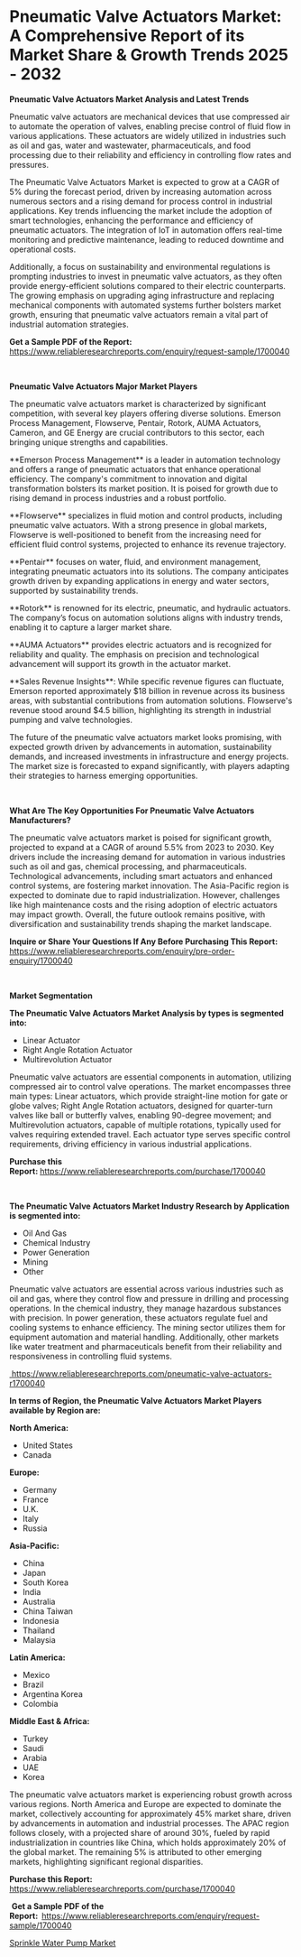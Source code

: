 <p><h1>Pneumatic Valve Actuators Market: A Comprehensive Report of its Market Share & Growth Trends 2025 - 2032</h1></p><p><strong>Pneumatic Valve Actuators Market Analysis and Latest Trends</strong></p>
<p><p>Pneumatic valve actuators are mechanical devices that use compressed air to automate the operation of valves, enabling precise control of fluid flow in various applications. These actuators are widely utilized in industries such as oil and gas, water and wastewater, pharmaceuticals, and food processing due to their reliability and efficiency in controlling flow rates and pressures.</p><p>The Pneumatic Valve Actuators Market is expected to grow at a CAGR of 5% during the forecast period, driven by increasing automation across numerous sectors and a rising demand for process control in industrial applications. Key trends influencing the market include the adoption of smart technologies, enhancing the performance and efficiency of pneumatic actuators. The integration of IoT in automation offers real-time monitoring and predictive maintenance, leading to reduced downtime and operational costs.</p><p>Additionally, a focus on sustainability and environmental regulations is prompting industries to invest in pneumatic valve actuators, as they often provide energy-efficient solutions compared to their electric counterparts. The growing emphasis on upgrading aging infrastructure and replacing mechanical components with automated systems further bolsters market growth, ensuring that pneumatic valve actuators remain a vital part of industrial automation strategies.</p></p>
<p><strong>Get a Sample PDF of the Report:&nbsp;</strong> <a href="https://www.reliableresearchreports.com/enquiry/request-sample/1700040?utm_campaign=2445&utm_medium=2&utm_source=Github&utm_content=ia&utm_term=22022025&utm_id=pneumatic-valve-actuators">https://www.reliableresearchreports.com/enquiry/request-sample/1700040</a></p>
<p>&nbsp;</p>
<p><strong>Pneumatic Valve Actuators Major Market Players</strong></p>
<p><p>The pneumatic valve actuators market is characterized by significant competition, with several key players offering diverse solutions. Emerson Process Management, Flowserve, Pentair, Rotork, AUMA Actuators, Cameron, and GE Energy are crucial contributors to this sector, each bringing unique strengths and capabilities.</p><p>**Emerson Process Management** is a leader in automation technology and offers a range of pneumatic actuators that enhance operational efficiency. The company's commitment to innovation and digital transformation bolsters its market position. It is poised for growth due to rising demand in process industries and a robust portfolio.</p><p>**Flowserve** specializes in fluid motion and control products, including pneumatic valve actuators. With a strong presence in global markets, Flowserve is well-positioned to benefit from the increasing need for efficient fluid control systems, projected to enhance its revenue trajectory.</p><p>**Pentair** focuses on water, fluid, and environment management, integrating pneumatic actuators into its solutions. The company anticipates growth driven by expanding applications in energy and water sectors, supported by sustainability trends.</p><p>**Rotork** is renowned for its electric, pneumatic, and hydraulic actuators. The company’s focus on automation solutions aligns with industry trends, enabling it to capture a larger market share.</p><p>**AUMA Actuators** provides electric actuators and is recognized for reliability and quality. The emphasis on precision and technological advancement will support its growth in the actuator market.</p><p>**Sales Revenue Insights**: While specific revenue figures can fluctuate, Emerson reported approximately $18 billion in revenue across its business areas, with substantial contributions from automation solutions. Flowserve's revenue stood around $4.5 billion, highlighting its strength in industrial pumping and valve technologies.</p><p>The future of the pneumatic valve actuators market looks promising, with expected growth driven by advancements in automation, sustainability demands, and increased investments in infrastructure and energy projects. The market size is forecasted to expand significantly, with players adapting their strategies to harness emerging opportunities.</p></p>
<p>&nbsp;</p>
<p><strong>What Are The Key Opportunities For Pneumatic Valve Actuators Manufacturers?</strong></p>
<p><p>The pneumatic valve actuators market is poised for significant growth, projected to expand at a CAGR of around 5.5% from 2023 to 2030. Key drivers include the increasing demand for automation in various industries such as oil and gas, chemical processing, and pharmaceuticals. Technological advancements, including smart actuators and enhanced control systems, are fostering market innovation. The Asia-Pacific region is expected to dominate due to rapid industrialization. However, challenges like high maintenance costs and the rising adoption of electric actuators may impact growth. Overall, the future outlook remains positive, with diversification and sustainability trends shaping the market landscape.</p></p>
<p><strong>Inquire or Share Your Questions If Any Before Purchasing This Report:</strong> <a href="https://www.reliableresearchreports.com/enquiry/pre-order-enquiry/1700040?utm_campaign=2445&utm_medium=2&utm_source=Github&utm_content=ia&utm_term=22022025&utm_id=pneumatic-valve-actuators">https://www.reliableresearchreports.com/enquiry/pre-order-enquiry/1700040</a></p>
<p>&nbsp;</p>
<p><strong>Market Segmentation</strong></p>
<p><strong>The Pneumatic Valve Actuators Market Analysis by types is segmented into:</strong></p>
<p><ul><li>Linear Actuator</li><li>Right Angle Rotation Actuator</li><li>Multirevolution Actuator</li></ul></p>
<p><p>Pneumatic valve actuators are essential components in automation, utilizing compressed air to control valve operations. The market encompasses three main types: Linear actuators, which provide straight-line motion for gate or globe valves; Right Angle Rotation actuators, designed for quarter-turn valves like ball or butterfly valves, enabling 90-degree movement; and Multirevolution actuators, capable of multiple rotations, typically used for valves requiring extended travel. Each actuator type serves specific control requirements, driving efficiency in various industrial applications.</p></p>
<p><strong>Purchase this Report:&nbsp;</strong><a href="https://www.reliableresearchreports.com/purchase/1700040?utm_campaign=2445&utm_medium=2&utm_source=Github&utm_content=ia&utm_term=22022025&utm_id=pneumatic-valve-actuators">https://www.reliableresearchreports.com/purchase/1700040</a></p>
<p>&nbsp;</p>
<p><strong>The Pneumatic Valve Actuators Market Industry Research by Application is segmented into:</strong></p>
<p><ul><li>Oil And Gas</li><li>Chemical Industry</li><li>Power Generation</li><li>Mining</li><li>Other</li></ul></p>
<p><p>Pneumatic valve actuators are essential across various industries such as oil and gas, where they control flow and pressure in drilling and processing operations. In the chemical industry, they manage hazardous substances with precision. In power generation, these actuators regulate fuel and cooling systems to enhance efficiency. The mining sector utilizes them for equipment automation and material handling. Additionally, other markets like water treatment and pharmaceuticals benefit from their reliability and responsiveness in controlling fluid systems.</p></p>
<p><a href="https://www.reliableresearchreports.com/pneumatic-valve-actuators-r1700040?utm_campaign=2445&utm_medium=2&utm_source=Github&utm_content=ia&utm_term=22022025&utm_id=pneumatic-valve-actuators">&nbsp;https://www.reliableresearchreports.com/pneumatic-valve-actuators-r1700040</a></p>
<p><strong>In terms of Region, the Pneumatic Valve Actuators Market Players available by Region are:</strong></p>
<p>
    <p> <strong> North America: </strong>
        <ul>
            <li>United States</li>
            <li>Canada</li>
        </ul>
        </p> 
    <p> <strong> Europe: </strong>
        <ul>
            <li>Germany</li>
            <li>France</li>
            <li>U.K.</li>
            <li>Italy</li>
            <li>Russia</li>
        </ul>
        </p> 
    <p> <strong> Asia-Pacific: </strong>
        <ul>
            <li>China</li>
            <li>Japan</li>
            <li>South Korea</li>
            <li>India</li>
            <li>Australia</li>
            <li>China Taiwan</li>
            <li>Indonesia</li>
            <li>Thailand</li>
            <li>Malaysia</li>
        </ul>
        </p> 
    <p> <strong> Latin America: </strong>
        <ul>
            <li>Mexico</li>
            <li>Brazil</li>
            <li>Argentina Korea</li>
            <li>Colombia</li>
        </ul>
        </p> 
    <p> <strong> Middle East & Africa: </strong>
        <ul>
            <li>Turkey</li>
            <li>Saudi</li>
            <li>Arabia</li>
            <li>UAE</li>
            <li>Korea</li>
        </ul>
    </p>
    </p>
<p><p>The pneumatic valve actuators market is experiencing robust growth across various regions. North America and Europe are expected to dominate the market, collectively accounting for approximately 45% market share, driven by advancements in automation and industrial processes. The APAC region follows closely, with a projected share of around 30%, fueled by rapid industrialization in countries like China, which holds approximately 20% of the global market. The remaining 5% is attributed to other emerging markets, highlighting significant regional disparities.</p></p>
<p><strong>Purchase this Report: </strong><a href="https://www.reliableresearchreports.com/purchase/1700040?utm_campaign=2445&utm_medium=2&utm_source=Github&utm_content=ia&utm_term=22022025&utm_id=pneumatic-valve-actuators">https://www.reliableresearchreports.com/purchase/1700040</a></p>
<p>&nbsp;<strong>Get a Sample PDF of the Report:&nbsp;&nbsp;</strong><a href="https://www.reliableresearchreports.com/enquiry/request-sample/1700040?utm_campaign=2445&utm_medium=2&utm_source=Github&utm_content=ia&utm_term=22022025&utm_id=pneumatic-valve-actuators">https://www.reliableresearchreports.com/enquiry/request-sample/1700040</a></p>
<p><strong></strong></p>
<p><p><a href="https://github.com/barnickclara79/Market-Research-Report-List-1/blob/main/sprinkle-water-pump-market.md?utm_campaign=2445&utm_medium=2&utm_source=Github&utm_content=ia&utm_term=22022025&utm_id=pneumatic-valve-actuators">Sprinkle Water Pump Market</a></p></p>
